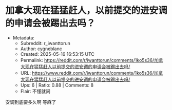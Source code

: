 # 加拿大现在猛猛赶人，以前提交的进安调的申请会被踢出去吗？

- Metadata:
  - Subreddit: r_iwanttorun
  - Author: cygneblanc
  - Created: 2025-05-16 16:53:15 UTC
  - Permalink: https://reddit.com/r/iwanttorun/comments/1ko5s36/加拿大现在猛猛赶人以前提交的进安调的申请会被踢出去吗/
  - URL: https://www.reddit.com/r/iwanttorun/comments/1ko5s36/加拿大现在猛猛赶人以前提交的进安调的申请会被踢出去吗/
  - Ups: 6 | Ratio: 0.88 | Comments: 8
  - Flair: 不懂就问


安调到底要多久啊 等麻了

